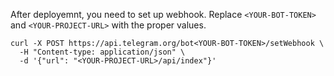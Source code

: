 After deployemnt, you need to set up webhook. Replace `<YOUR-BOT-TOKEN>` and `<YOUR-PROJECT-URL>` with the proper values.

```
curl -X POST https://api.telegram.org/bot<YOUR-BOT-TOKEN>/setWebhook \
  -H "Content-type: application/json" \
  -d '{"url": "<YOUR-PROJECT-URL>/api/index"}'
```
